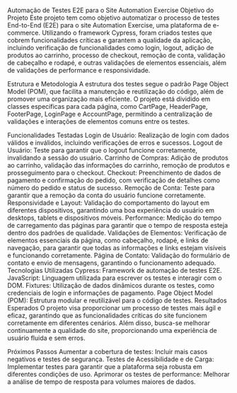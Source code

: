 Automação de Testes E2E para o Site Automation Exercise
Objetivo do Projeto
Este projeto tem como objetivo automatizar o processo de testes End-to-End (E2E) para o site Automation Exercise, uma plataforma de e-commerce. Utilizando o framework Cypress, foram criados testes que cobrem funcionalidades críticas e garantem a qualidade da aplicação, incluindo verificação de funcionalidades como login, logout, adição de produtos ao carrinho, processo de checkout, remoção de conta, validação de cabeçalho e rodapé, e outras validações de elementos essenciais, além de validações de performance e responsividade.

Estrutura e Metodologia
A estrutura dos testes segue o padrão Page Object Model (POM), que facilita a manutenção e reutilização do código, além de promover uma organização mais eficiente. O projeto está dividido em classes específicas para cada página, como CartPage, HeaderPage, FooterPage, LoginPage e AccountPage, permitindo a centralização de validações e interações de elementos comuns entre os testes.

Funcionalidades Testadas
Login de Usuário: Realização de login com dados válidos e inválidos, incluindo verificações de erros e sucessos.
Logout de Usuário: Teste para garantir que o logout funcione corretamente, invalidando a sessão do usuário.
Carrinho de Compras: Adição de produtos ao carrinho, validação das informações do carrinho, remoção de produtos e prosseguimento para o checkout.
Checkout: Preenchimento de dados de pagamento e confirmação do pedido, com verificação de detalhes como número do pedido e status de sucesso.
Remoção de Conta: Teste para garantir que a remoção da conta do usuário funcione corretamente.
Responsividade e Layout: Validação do comportamento do layout em diferentes dispositivos, garantindo uma boa experiência do usuário em desktops, tablets e dispositivos móveis.
Performance: Medição do tempo de carregamento das páginas para garantir que o tempo de resposta esteja dentro dos padrões de qualidade.
Validações de Elementos: Verificação de elementos essenciais da página, como cabeçalho, rodapé, e links de navegação, para garantir que todas as informações e links estejam visíveis e funcionando corretamente.
Página de Contato: Validação do formulário de contato e envio de mensagens, garantindo o funcionamento adequado.
Tecnologias Utilizadas
Cypress: Framework de automação de testes E2E.
JavaScript: Linguagem utilizada para escrever os testes e interagir com o DOM.
Fixtures: Utilização de dados dinâmicos durante os testes, como credenciais de login e informações de pagamento.
Page Object Model (POM): Estrutura modular e reutilizável para o código de testes.
Resultados Esperados
O projeto visa proporcionar um processo de testes mais ágil e eficaz, garantindo que as funcionalidades críticas do site funcionem corretamente em diferentes cenários. Além disso, busca-se melhorar continuamente a qualidade do site, proporcionando uma experiência de usuário fluida e sem erros.

Próximos Passos
Aumentar a cobertura de testes: Incluir mais casos negativos e testes de segurança.
Testes de Acessibilidade e de Carga: Implementar testes para garantir que a plataforma seja robusta em diferentes condições de uso.
Aprimorar os testes de performance: Melhorar a análise de tempo de resposta para volumes maiores de dados.
